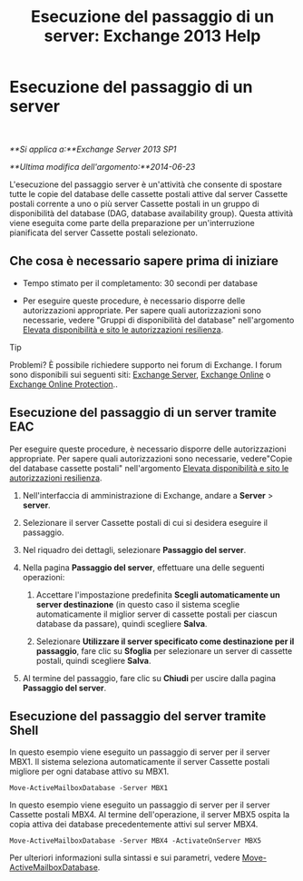 ﻿---
title: 'Esecuzione del passaggio di un server: Exchange 2013 Help'
TOCTitle: Esecuzione del passaggio di un server
ms:assetid: ffcefd56-b0a0-4229-9011-fff4197b7c74
ms:mtpsurl: https://technet.microsoft.com/it-it/library/Dd298187(v=EXCHG.150)
ms:contentKeyID: 62523894
ms.date: 05/22/2018
mtps_version: v=EXCHG.150
ms.translationtype: MT
---

# Esecuzione del passaggio di un server

 

_**Si applica a:**Exchange Server 2013 SP1_

_**Ultima modifica dell'argomento:**2014-06-23_

L'esecuzione del passaggio server è un'attività che consente di spostare tutte le copie del database delle cassette postali attive dal server Cassette postali corrente a uno o più server Cassette postali in un gruppo di disponibilità del database (DAG, database availability group). Questa attività viene eseguita come parte della preparazione per un'interruzione pianificata del server Cassette postali selezionato.

## Che cosa è necessario sapere prima di iniziare

  - Tempo stimato per il completamento: 30 secondi per database

  - Per eseguire queste procedure, è necessario disporre delle autorizzazioni appropriate. Per sapere quali autorizzazioni sono necessarie, vedere "Gruppi di disponibilità del database" nell'argomento [Elevata disponibilità e sito le autorizzazioni resilienza](high-availability-and-site-resilience-permissions-exchange-2013-help.md).


> [!TIP]
> Problemi? È possibile richiedere supporto nei forum di Exchange. I forum sono disponibili sui seguenti siti: <A href="https://go.microsoft.com/fwlink/p/?linkid=60612">Exchange Server</A>, <A href="https://go.microsoft.com/fwlink/p/?linkid=267542">Exchange Online</A> o <A href="https://go.microsoft.com/fwlink/p/?linkid=285351">Exchange Online Protection</A>..



## Esecuzione del passaggio di un server tramite EAC

Per eseguire queste procedure, è necessario disporre delle autorizzazioni appropriate. Per sapere quali autorizzazioni sono necessarie, vedere"Copie del database cassette postali" nell'argomento [Elevata disponibilità e sito le autorizzazioni resilienza](high-availability-and-site-resilience-permissions-exchange-2013-help.md).

1.  Nell'interfaccia di amministrazione di Exchange, andare a **Server** \> **server**.

2.  Selezionare il server Cassette postali di cui si desidera eseguire il passaggio.

3.  Nel riquadro dei dettagli, selezionare **Passaggio del server**.

4.  Nella pagina **Passaggio del server**, effettuare una delle seguenti operazioni:
    
    1.  Accettare l'impostazione predefinita **Scegli automaticamente un server destinazione** (in questo caso il sistema sceglie automaticamente il miglior server di cassette postali per ciascun database da passare), quindi scegliere **Salva**.
    
    2.  Selezionare **Utilizzare il server specificato come destinazione per il passaggio**, fare clic su **Sfoglia** per selezionare un server di cassette postali, quindi scegliere **Salva**.

5.  Al termine del passaggio, fare clic su **Chiudi** per uscire dalla pagina **Passaggio del server**.

## Esecuzione del passaggio del server tramite Shell

In questo esempio viene eseguito un passaggio di server per il server MBX1. Il sistema seleziona automaticamente il server Cassette postali migliore per ogni database attivo su MBX1.

    Move-ActiveMailboxDatabase -Server MBX1

In questo esempio viene eseguito un passaggio di server per il server Cassette postali MBX4. Al termine dell'operazione, il server MBX5 ospita la copia attiva dei database precedentemente attivi sul server MBX4.

    Move-ActiveMailboxDatabase -Server MBX4 -ActivateOnServer MBX5

Per ulteriori informazioni sulla sintassi e sui parametri, vedere [Move-ActiveMailboxDatabase](https://technet.microsoft.com/it-it/library/dd298068\(v=exchg.150\)).

